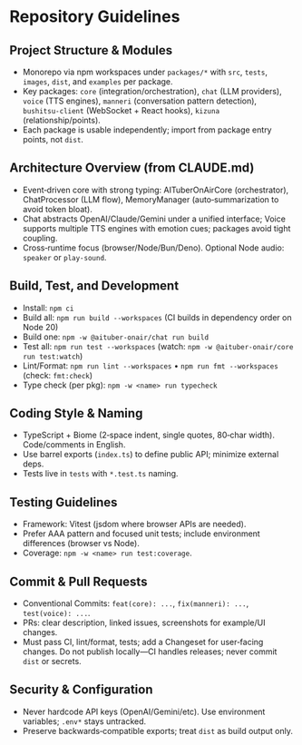 # Repository Guidelines

## Project Structure & Modules
- Monorepo via npm workspaces under `packages/*` with `src`, `tests`, `images`, `dist`, and `examples` per package.
- Key packages: `core` (integration/orchestration), `chat` (LLM providers), `voice` (TTS engines), `manneri` (conversation pattern detection), `bushitsu-client` (WebSocket + React hooks), `kizuna` (relationship/points).
- Each package is usable independently; import from package entry points, not `dist`.

## Architecture Overview (from CLAUDE.md)
- Event‑driven core with strong typing: AITuberOnAirCore (orchestrator), ChatProcessor (LLM flow), MemoryManager (auto‑summarization to avoid token bloat).
- Chat abstracts OpenAI/Claude/Gemini under a unified interface; Voice supports multiple TTS engines with emotion cues; packages avoid tight coupling.
- Cross‑runtime focus (browser/Node/Bun/Deno). Optional Node audio: `speaker` or `play-sound`.

## Build, Test, and Development
- Install: `npm ci`
- Build all: `npm run build --workspaces` (CI builds in dependency order on Node 20)
- Build one: `npm -w @aituber-onair/chat run build`
- Test all: `npm run test --workspaces` (watch: `npm -w @aituber-onair/core run test:watch`)
- Lint/Format: `npm run lint --workspaces` • `npm run fmt --workspaces` (check: `fmt:check`)
- Type check (per pkg): `npm -w <name> run typecheck`

## Coding Style & Naming
- TypeScript + Biome (2‑space indent, single quotes, 80‑char width). Code/comments in English.
- Use barrel exports (`index.ts`) to define public API; minimize external deps.
- Tests live in `tests` with `*.test.ts` naming.

## Testing Guidelines
- Framework: Vitest (jsdom where browser APIs are needed).
- Prefer AAA pattern and focused unit tests; include environment differences (browser vs Node).
- Coverage: `npm -w <name> run test:coverage`.

## Commit & Pull Requests
- Conventional Commits: `feat(core): ...`, `fix(manneri): ...`, `test(voice): ...`.
- PRs: clear description, linked issues, screenshots for example/UI changes.
- Must pass CI, lint/format, tests; add a Changeset for user‑facing changes. Do not publish locally—CI handles releases; never commit `dist` or secrets.

## Security & Configuration
- Never hardcode API keys (OpenAI/Gemini/etc). Use environment variables; `.env*` stays untracked.
- Preserve backwards‑compatible exports; treat `dist` as build output only.
